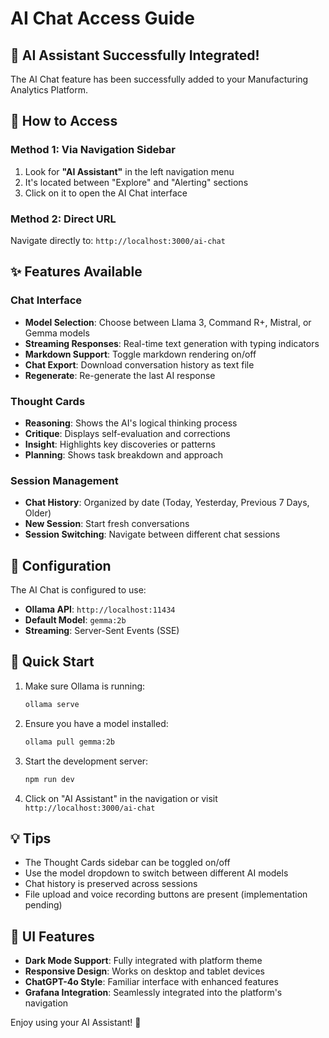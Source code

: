 # AI Chat Access Guide

## 🎉 AI Assistant Successfully Integrated!

The AI Chat feature has been successfully added to your Manufacturing Analytics Platform.

## 📍 How to Access

### Method 1: Via Navigation Sidebar
1. Look for **"AI Assistant"** in the left navigation menu
2. It's located between "Explore" and "Alerting" sections
3. Click on it to open the AI Chat interface

### Method 2: Direct URL
Navigate directly to: `http://localhost:3000/ai-chat`

## ✨ Features Available

### Chat Interface
- **Model Selection**: Choose between Llama 3, Command R+, Mistral, or Gemma models
- **Streaming Responses**: Real-time text generation with typing indicators
- **Markdown Support**: Toggle markdown rendering on/off
- **Chat Export**: Download conversation history as text file
- **Regenerate**: Re-generate the last AI response

### Thought Cards
- **Reasoning**: Shows the AI's logical thinking process
- **Critique**: Displays self-evaluation and corrections
- **Insight**: Highlights key discoveries or patterns
- **Planning**: Shows task breakdown and approach

### Session Management
- **Chat History**: Organized by date (Today, Yesterday, Previous 7 Days, Older)
- **New Session**: Start fresh conversations
- **Session Switching**: Navigate between different chat sessions

## 🔧 Configuration

The AI Chat is configured to use:
- **Ollama API**: `http://localhost:11434`
- **Default Model**: `gemma:2b`
- **Streaming**: Server-Sent Events (SSE)

## 🚀 Quick Start

1. Make sure Ollama is running:
   ```bash
   ollama serve
   ```

2. Ensure you have a model installed:
   ```bash
   ollama pull gemma:2b
   ```

3. Start the development server:
   ```bash
   npm run dev
   ```

4. Click on "AI Assistant" in the navigation or visit `http://localhost:3000/ai-chat`

## 💡 Tips

- The Thought Cards sidebar can be toggled on/off
- Use the model dropdown to switch between different AI models
- Chat history is preserved across sessions
- File upload and voice recording buttons are present (implementation pending)

## 🎨 UI Features

- **Dark Mode Support**: Fully integrated with platform theme
- **Responsive Design**: Works on desktop and tablet devices
- **ChatGPT-4o Style**: Familiar interface with enhanced features
- **Grafana Integration**: Seamlessly integrated into the platform's navigation

Enjoy using your AI Assistant! 🤖